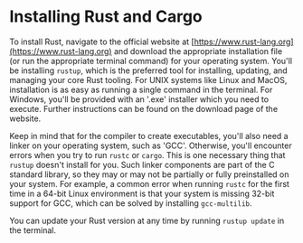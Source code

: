 # Installing Rust and Cargo

To install Rust, navigate to the official website at [https://www.rust-lang.org](https://www.rust-lang.org) and download the appropriate installation file (or run the appropriate terminal command) for your operating system. You'll be installing `rustup`, which is the preferred tool for installing, updating, and managing your core Rust tooling. For UNIX systems like Linux and MacOS, installation is as easy as running a single command in the terminal. For Windows, you'll be provided with an '.exe' installer which you need to execute. Further instructions can be found on the download page of the website.

Keep in mind that for the compiler to create executables, you'll also need a linker on your operating system, such as 'GCC'. Otherwise, you'll encounter errors when you try to run `rustc` or `cargo`. This is one necessary thing that `rustup` doesn't install for you. Such linker components are part of the C standard library, so they may or may not be partially or fully preinstalled on your system. For example, a common error when running `rustc` for the first time in a 64-bit Linux environment is that your system is missing 32-bit support for GCC, which can be solved by installing `gcc-multilib`.

You can update your Rust version at any time by running `rustup update` in the terminal.
